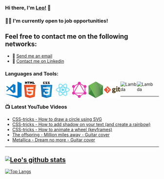 ### Hi there, I'm [Leo!](https://leoraspaud.com) 👋

### 📣📣 I'm currently open to job opportunities!
## Feel free to contact me on the following networks: 
- 📧  [Send me an email](mailto:leo.raspaud@gmail.com?subject=[GitHub]%20Job%20opportunity)
- 💼  [Contact me on Linkedin](linkedin)

### Languages and Tools:
<img align="left" alt="Visual Studio Code" width="54px" src="https://raw.githubusercontent.com/github/explore/80688e429a7d4ef2fca1e82350fe8e3517d3494d/topics/visual-studio-code/visual-studio-code.png" />
<img align="left" alt="HTML5" width="54px" src="https://raw.githubusercontent.com/github/explore/80688e429a7d4ef2fca1e82350fe8e3517d3494d/topics/html/html.png" />
<img align="left" alt="CSS3" width="54px" src="https://raw.githubusercontent.com/github/explore/80688e429a7d4ef2fca1e82350fe8e3517d3494d/topics/css/css.png" /
<img align="left" alt="JavaScript" width="54px" src="https://raw.githubusercontent.com/github/explore/80688e429a7d4ef2fca1e82350fe8e3517d3494d/topics/javascript/javascript.png" />
<img align="left" alt="React" width="54px" src="https://raw.githubusercontent.com/github/explore/80688e429a7d4ef2fca1e82350fe8e3517d3494d/topics/react/react.png" />
<img align="left" alt="GraphQL" width="54px" src="https://raw.githubusercontent.com/github/explore/80688e429a7d4ef2fca1e82350fe8e3517d3494d/topics/graphql/graphql.png" />
<img align="left" alt="Node.js" width="54px" src="https://raw.githubusercontent.com/github/explore/80688e429a7d4ef2fca1e82350fe8e3517d3494d/topics/nodejs/nodejs.png" />
<img align="left" alt="Git" width="54px" src="https://raw.githubusercontent.com/github/explore/80688e429a7d4ef2fca1e82350fe8e3517d3494d/topics/git/git.png" />
<img align="left" alt="Lambda" width="54px" src="https://githubleoraspaud.s3-ap-southeast-2.amazonaws.com/lambda.svg" />
<img align="left" alt="Lambda" width="54px" src="https://githubleoraspaud.s3-ap-southeast-2.amazonaws.com/docker-226091.png" />

<br />
<br />

---

### 📺 Latest YouTube Videos
<!-- YOUTUBE:START -->
- [CSS-tricks - How to draw a circle using SVG](https://www.youtube.com/watch?v=qNMf1S9QKL0)
- [CSS-tricks - How to add shadow on your text (and create a rainbow)](https://www.youtube.com/watch?v=kvEpp6tJY7Y&t=2s)
- [CSS-tricks - How to animate a wheel (keyframes)](https://www.youtube.com/watch?v=iV9ImWf4KkU)
- [The offspring - Million miles away - Guitar cover](https://www.youtube.com/watch?v=s9E1tt29uwE)
- [Metallica - Dream no more - Guitar cover](https://www.youtube.com/watch?v=6r84Bg1BY9k)
<!-- YOUTUBE:END -->

---
[![Leo's github stats](https://github-readme-stats.vercel.app/api?username=Leo-RASPAUD&show_icons=true&theme=gruvbox&count_private=true)](https://github.com/anuraghazra/github-readme-stats)
--- 
[![Top Langs](https://github-readme-stats.vercel.app/api/top-langs/?username=anuraghazra&layout=compact)](https://github.com/anuraghazra/github-readme-stats)

[linkedin]: https://www.linkedin.com/in/leo-raspaud/



